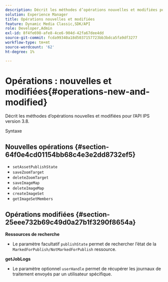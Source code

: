 ```yaml
---
description: Décrit les méthodes d’opérations nouvelles et modifiées pour l’API IPS version 3.8.
solution: Experience Manager
title: Opérations nouvelles et modifiées
feature: Dynamic Media Classic,SDK/API
role: Developer,Admin
exl-id: 8f4fe698-afe8-4ce6-904d-42fa67dee4dd
source-git-commit: fcda99340a18d5037157723bb3bdca5fa9df3277
workflow-type: tm+mt
source-wordcount: '62'
ht-degree: 1%

---
```


# Opérations : nouvelles et modifiées{#operations-new-and-modified}

Décrit les méthodes d’opérations nouvelles et modifiées pour l’API IPS version 3.8.

Syntaxe

## Nouvelles opérations {#section-64f0e4cd01154bb68c4e3e2dd8732ef5}

* `setAssetPublishState`
* `saveZoomTarget`
* `deleteZoomTarget`
* `saveImageMap`
* `deleteImageMap`
* `createImageSet`
* `getImageSetMembers`

## Opérations modifiées {#section-25eee732b69c49d0a27b1f3290f8654a}

**Ressources de recherche**

* Le paramètre facultatif `publishState` permet de rechercher l’état de la `MarkedForPublish/NotMarkedForPublish` ressource.

**getJobLogs**

* Le paramètre optionnel `userHandle` permet de récupérer les journaux de traitement envoyés par un utilisateur spécifique.
